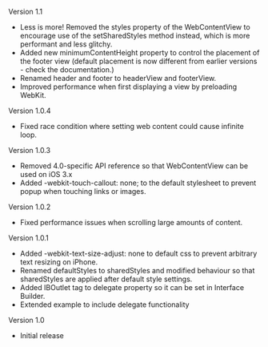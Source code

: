 Version 1.1

- Less is more! Removed the styles property of the WebContentView to encourage use of the setSharedStyles method instead, which is more performant and less glitchy.
- Added new minimumContentHeight property to control the placement of the footer view (default placement is now different from earlier versions - check the documentation.)
- Renamed header and footer to headerView and footerView.
- Improved performance when first displaying a view by preloading WebKit.

Version 1.0.4

- Fixed race condition where setting web content could cause infinite loop.

Version 1.0.3

- Removed 4.0-specific API reference so that WebContentView can be used on iOS 3.x
- Added -webkit-touch-callout: none; to the default stylesheet to prevent popup when touching links or images.

Version 1.0.2

- Fixed performance issues when scrolling large amounts of content.

Version 1.0.1

- Added -webkit-text-size-adjust: none to default css to prevent arbitrary text resizing on iPhone.
- Renamed defaultStyles to sharedStyles and modified behaviour so that sharedStyles are applied after default style settings.
- Added IBOutlet tag to delegate property so it can be set in Interface Builder.
- Extended example to include delegate functionality

Version 1.0

- Initial release